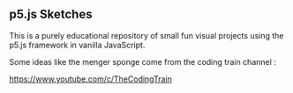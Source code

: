 ## p5.js Sketches

This is a purely educational repository of small fun
visual projects using the p5.js framework in vanilla JavaScript.

Some ideas like the menger sponge come from the
coding train channel : 

https://www.youtube.com/c/TheCodingTrain

